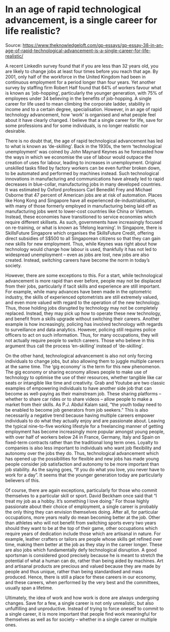 # In an age of rapid technological advancement, is a single career for life realistic?

Source: https://www.theknowledgeloft.com/gp-essays/gp-essay-38-in-an-age-of-rapid-technological-advancement-is-a-single-career-for-life-realistic/

A recent LinkedIn survey found that if you are less than 32 years old, you are likely to change jobs at least four times before you reach that age. By 2001, only half of the workforce in the United Kingdom had been in continuous employment for a period longer than four years. Yet another survey by staffing firm Robert Half found that 64% of workers favour what is known as ‘job-hopping’, particularly the younger generation, with 75% of employees under 34 believing in the benefits of job-hopping. A single career for life used to mean climbing the corporate ladder, stability in income and to a certain degree, specialisation. However, in an age of rapid technology advancement, how ‘work’ is organised and what people feel about it have clearly changed. I believe that a single career for life, save for some professions and for some individuals, is no longer realistic nor desirable. 

There is no doubt that, the age of rapid technological advancement has led to what is known as ‘de-skilling’. Back in the 1930s, the term ‘technological unemployment’ was coined by John Maynard Keynes as he forecasted how the ways in which we economise the use of labour would outpace the creation of uses for labour, leading to increases in unemployment. Original unskilled tasks filled by factory workers can be even further broken down, to be automated and performed by machines instead. Such technological innovations in manufacturing and communications have already led to rapid decreases in blue-collar, manufacturing jobs in many developed countries. It was estimated by Oxford professors Carl Benedikt Frey and Michael Osborne that 47 percent of American jobs are at risk of automation. Places like Hong Kong and Singapore have all experienced de-industrialisation, with many of those formerly employed in manufacturing being laid off as manufacturing jobs went to lower-cost countries like China or Vietnam. Instead, these economies have transitioned to service economies which require different skillsets. As such, governments have increasingly focused on re-training, or what is known as ‘lifelong learning’. In Singapore, there is SkillsFuture Singapore which organises the SkillsFuture Credit, offering direct subsidies of S$500 to all Singaporean citizens so that they can gain new skills for new employment. Thus, while Keynes was right about how technology would change how labour is used, thankfully it has not led to widespread unemployment – even as jobs are lost, new jobs are also created. Instead, switching careers have become the norm in today’s society.

However, there are some exceptions to this. For a start, while technological advancement is more rapid than ever before, people may not be displaced from their jobs, particularly if tacit skills and experience are still important. For example, while many advances have been made in the optometric industry, the skills of experienced optometrists are still extremely valued, and even more valued with regard to the operation of the new technology. Thus, those holding jobs disrupted by technology may not be completely replaced. Instead, they may pick up how to operate these new technology, and benefit from a skills upgrade without switching their careers. Another example is how increasingly, policing has involved technology with regards to surveillance and data analytics. However, policing still requires police officers to act on such information. Thus, for many occupations, they will not actually require people to switch careers. Those who believe in this argument thus call the process ‘en-skilling’ instead of ‘de-skilling’.

On the other hand, technological advancement is also not only forcing individuals to change jobs, but also allowing them to juggle multiple careers at the same time. The ‘gig economy’ is the term for this new phenomenon. The gig economy or sharing economy allows people to make use of technology to optimise the use of their resources, whether tangible like car seats or intangible like time and creativity. Grab and Youtube are two classic examples of empowering individuals to have another side job that can become as well-paying as their mainstream job. These sharing platforms – whether to share car rides or to share videos – allow people to make a market from their skills. As P.J. Abdul Kalam said, “the youth today need to be enabled to become job generators from job seekers.” This is also necessarily a negative trend because having multiple careers empower individuals to do what they actually enjoy and are passionate about. Leaving the typical nine-to-five working lifestyle for a freelancing manner of getting employment has become increasingly more popular amongst young people, with over half of workers below 24 in France, Germany, Italy and Spain on fixed-term contracts rather than the traditional long term ones. Loyalty to companies is also less important to individuals who want job flexibility and autonomy over the jobs they do. Thus, technological advancement which has opened up the possibilities for flexible and new jobs has made young people consider job satisfaction and autonomy to be more important than job stability. As the saying goes, “If you do what you love, you never have to work for a day”. It seems that the younger generation today are particularly believers of this. 

Of course, there are again exceptions, particularly for those who commit themselves to a particular skill or sport. David Beckham once said that “I treat my job as a hobby. It’s something I love doing.” For those highly passionate about their choice of employment, a single career is probably the only thing they can envision themselves doing. After all, for particular occupations, more years really do mean becoming better at the job. Other than athletes who will not benefit from switching sports every two years should they want to be at the top of their game, other occupations which require years of dedication include those which are artisanal in nature. For example, leather crafters or tailors are people whose skills get refined over time, making them better at the job as they stay in the career longer. These are also jobs which fundamentally defy technological disruption. A good sportsman is considered good precisely because he is meant to stretch the potential of what a human can do, rather than being aided by machines. Art and artisanal products are precious and valued because they are made by people and thus unique, rather than being standardised and mass produced. Hence, there is still a place for these careers in our economy, and these careers, when performed by the very best and the committees, usually span a lifetime. 

Ultimately, the idea of work and how work is done are always undergoing changes. Save for a few, a single career is not only unrealistic, but also unfulfilling and unproductive. Instead of trying to force oneself to commit to a single career, it is more important that people find work meaningful for themselves as well as for society – whether in a single career or multiple ones.